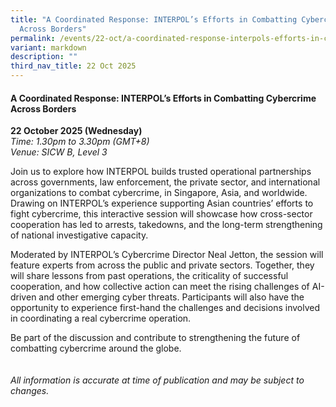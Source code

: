 ```yaml
---
title: "A Coordinated Response: INTERPOL’s Efforts in Combatting Cybercrime
  Across Borders"
permalink: /events/22-oct/a-coordinated-response-interpols-efforts-in-combatting-cybercrime-across-borders/
variant: markdown
description: ""
third_nav_title: 22 Oct 2025
---
```

#### **A Coordinated Response: INTERPOL’s Efforts in Combatting Cybercrime Across Borders**

**22 October 2025 (Wednesday)**
<br>*Time: 1.30pm to 3.30pm (GMT+8)*
<br>*Venue: SICW B, Level 3*

Join us to explore how INTERPOL builds trusted operational partnerships across governments, law enforcement, the private sector, and international organizations to combat cybercrime, in Singapore, Asia, and worldwide. Drawing on INTERPOL’s experience supporting Asian countries’ efforts to fight cybercrime, this interactive session will showcase how cross-sector cooperation has led to arrests, takedowns, and the long-term strengthening of national investigative capacity. 

Moderated by INTERPOL’s Cybercrime Director Neal Jetton, the session will feature experts from across the public and private sectors. Together, they will share lessons from past operations, the criticality of successful cooperation, and how collective action can meet the rising challenges of AI-driven and other emerging cyber threats. Participants will also have the opportunity to experience first-hand the challenges and decisions involved in coordinating a real cybercrime operation. 

Be part of the discussion and contribute to strengthening the future of combatting cybercrime around the globe.
<br><br><br>
*All information is accurate at time of publication and may be subject to changes.*